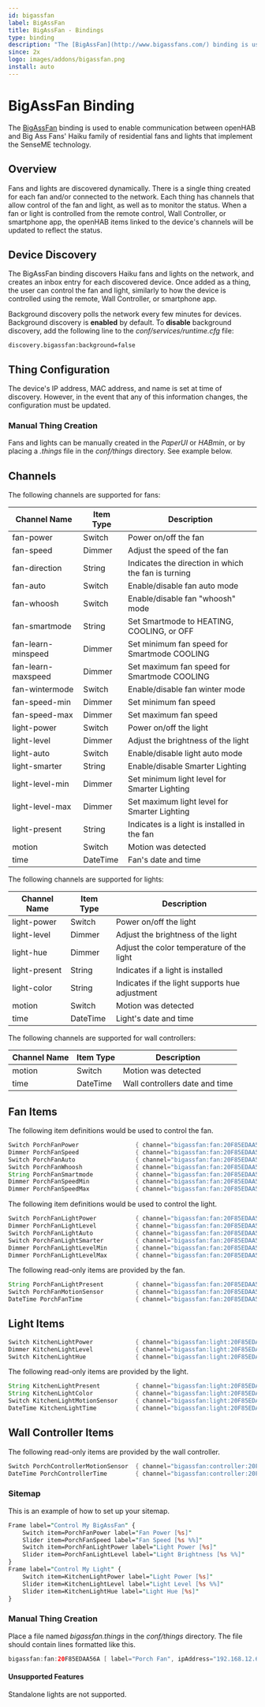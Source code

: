 ```yaml
---
id: bigassfan
label: BigAssFan
title: BigAssFan - Bindings
type: binding
description: "The [BigAssFan](http://www.bigassfans.com/) binding is used to enable communication between openHAB and Big Ass Fans'  Haiku family of residential fans and lights that implement the SenseME technology."
since: 2x
logo: images/addons/bigassfan.png
install: auto
---
```


<!-- Attention authors: Do not edit directly. Please add your changes to the appropriate source repository -->

<!-- {% include base.html %} -->

# BigAssFan Binding

The [BigAssFan](http://www.bigassfans.com/) binding is used to enable communication between openHAB and Big Ass Fans'  Haiku family of residential fans and lights that implement the SenseME technology.

## Overview

Fans and lights are discovered dynamically.
There is a single thing created for each fan and/or connected to the network.
Each thing has channels that allow control of the fan and light, as well as to monitor the status.
When a fan or light is controlled from the remote control, Wall Controller, or smartphone app, the openHAB items linked to the device's channels will be updated to reflect the status.

## Device Discovery

The BigAssFan binding discovers Haiku fans and lights on the network, and creates an inbox entry for each discovered device.
Once added as a thing, the user can control the fan and light, similarly to how the device is controlled using the remote, Wall Controller, or smartphone app.

Background discovery polls the network every few minutes for devices.
Background discovery is **enabled** by default.
To **disable** background discovery, add the following line to the *conf/services/runtime.cfg* file:

```text
discovery.bigassfan:background=false
```

## Thing Configuration

The device's IP address, MAC address, and name is set at time of discovery.
However, in the event that any of this information changes, the configuration must be updated.

### Manual Thing Creation

Fans and lights can be manually created in the *PaperUI* or *HABmin*, or by placing a *.things* file in the *conf/things* directory.
See example below.

## Channels

The following channels are supported for fans:

| Channel Name            | Item Type    | Description                                           |
|-------------------------|--------------|-------------------------------------------------------|
| fan-power               | Switch       | Power on/off the fan                                  |
| fan-speed               | Dimmer       | Adjust the speed of the fan                           |
| fan-direction           | String       | Indicates the direction in which the fan is turning   |
| fan-auto                | Switch       | Enable/disable fan auto mode                          |
| fan-whoosh              | Switch       | Enable/disable fan "whoosh" mode                      |
| fan-smartmode           | String       | Set Smartmode to HEATING, COOLING, or OFF             |
| fan-learn-minspeed      | Dimmer       | Set minimum fan speed for Smartmode COOLING           |
| fan-learn-maxspeed      | Dimmer       | Set maximum fan speed for Smartmode COOLING           |
| fan-wintermode          | Switch       | Enable/disable fan winter mode                        |
| fan-speed-min           | Dimmer       | Set minimum fan speed                                 |
| fan-speed-max           | Dimmer       | Set maximum fan speed                                 |
| light-power             | Switch       | Power on/off the light                                |
| light-level             | Dimmer       | Adjust the brightness of the light                    |
| light-auto              | Switch       | Enable/disable light auto mode                        |
| light-smarter           | String       | Enable/disable Smarter Lighting                       |
| light-level-min         | Dimmer       | Set minimum light level for Smarter Lighting          |
| light-level-max         | Dimmer       | Set maximum light level for Smarter Lighting          |
| light-present           | String       | Indicates is a light is installed in the fan          |
| motion                  | Switch       | Motion was detected                                   |
| time                    | DateTime     | Fan's date and time                                   |

The following channels are supported for lights:

| Channel Name            | Item Type    | Description                                           |
|-------------------------|--------------|-------------------------------------------------------|
| light-power             | Switch       | Power on/off the light                                |
| light-level             | Dimmer       | Adjust the brightness of the light                    |
| light-hue               | Dimmer       | Adjust the color temperature of the light             |
| light-present           | String       | Indicates if a light is installed                     |
| light-color             | String       | Indicates if the light supports hue adjustment        |
| motion                  | Switch       | Motion was detected                                   |
| time                    | DateTime     | Light's date and time                                 |

The following channels are supported for wall controllers:

| Channel Name            | Item Type    | Description                                           |
|-------------------------|--------------|-------------------------------------------------------|
| motion                  | Switch       | Motion was detected                                   |
| time                    | DateTime     | Wall controllers date and time                        |

## Fan Items

The following item definitions would be used to control the fan.

```java
Switch PorchFanPower                { channel="bigassfan:fan:20F85EDAA56A:fan-power" }
Dimmer PorchFanSpeed                { channel="bigassfan:fan:20F85EDAA56A:fan-speed" }
Switch PorchFanAuto                 { channel="bigassfan:fan:20F85EDAA56A:fan-auto" }
Switch PorchFanWhoosh               { channel="bigassfan:fan:20F85EDAA56A:fan-whoosh" }
String PorchFanSmartmode            { channel="bigassfan:fan:20F85EDAA56A:fan-smartmode" }
Dimmer PorchFanSpeedMin             { channel="bigassfan:fan:20F85EDAA56A:fan-learn-minspeed" }
Dimmer PorchFanSpeedMax             { channel="bigassfan:fan:20F85EDAA56A:fan-learn-maxspeed" }
```

The following item definitions would be used to control the light.

```java
Switch PorchFanLightPower           { channel="bigassfan:fan:20F85EDAA56A:light-power" }
Dimmer PorchFanLightLevel           { channel="bigassfan:fan:20F85EDAA56A:light-level" }
Switch PorchFanLightAuto            { channel="bigassfan:fan:20F85EDAA56A:light-auto" }
Switch PorchFanLightSmarter         { channel="bigassfan:fan:20F85EDAA56A:light-smarter" }
Dimmer PorchFanLightLevelMin        { channel="bigassfan:fan:20F85EDAA56A:light-level-min" }
Dimmer PorchFanLightLevelMax        { channel="bigassfan:fan:20F85EDAA56A:light-level-max" }
```

The following read-only items are provided by the fan.

```java
String PorchFanLightPresent         { channel="bigassfan:fan:20F85EDAA56A:light-present" }
Switch PorchFanMotionSensor         { channel="bigassfan:fan:20F85EDAA56A:motion" }
DateTime PorchFanTime               { channel="bigassfan:fan:20F85EDAA56A:time" }
```

## Light Items

```java
Switch KitchenLightPower            { channel="bigassfan:light:20F85EDA87A0:light-power" }
Dimmer KitchenLightLevel            { channel="bigassfan:light:20F85EDA87A0:light-level" }
Switch KitchenLightHue              { channel="bigassfan:light:20F85EDA87A0:light-hue" }
```

The following read-only items are provided by the light.

```java
String KitchenLightPresent          { channel="bigassfan:light:20F85EDA87A0:light-present" }
String KitchenLightColor            { channel="bigassfan:light:20F85EDA87A0:light-color" }
Switch KitchenLightMotionSensor     { channel="bigassfan:light:20F85EDA87A0:motion" }
DateTime KitchenLightTime           { channel="bigassfan:light:20F85EDA87A0:time" }
```

## Wall Controller Items

The following read-only items are provided by the wall controller.

```java
Switch PorchControllerMotionSensor  { channel="bigassfan:controller:20F85ED87F01:motion" }
DateTime PorchControllerTime        { channel="bigassfan:controller:20F85ED87F01:time" }
```

### Sitemap

This is an example of how to set up your sitemap.

```perl
Frame label="Control My BigAssFan" {
    Switch item=PorchFanPower label="Fan Power [%s]"
    Slider item=PorchFanSpeed label="Fan Speed [%s %%]"
    Switch item=PorchFanLightPower label="Light Power [%s]"
    Slider item=PorchFanLightLevel label="Light Brightness [%s %%]"
}
Frame label="Control My Light" {
    Switch item=KitchenLightPower label="Light Power [%s]"
    Slider item=KitchenLightLevel label="Light Level [%s %%]"
    Slider item=KitchenLightHue label="Light Hue [%s]"
}
```

### Manual Thing Creation

Place a file named *bigassfan.things* in the *conf/things* directory.
The file should contain lines formatted like this.

```java
bigassfan:fan:20F85EDAA56A [ label="Porch Fan", ipAddress="192.168.12.62", macAddress="20:F8:5E:DA:A5:6A" ]
```

#### Unsupported Features

Standalone lights are not supported.
